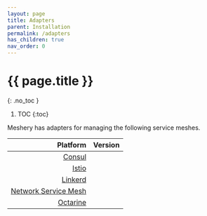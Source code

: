 ```yaml
---
layout: page
title: Adapters
parent: Installation
permalink: /adapters
has_children: true
nav_order: 0
---
```

# {{ page.title }}  <a name="adapters"></a>
{: .no_toc }

1. TOC
{:toc}

Meshery has adapters for managing the following service meshes.

| Platform      | Version       |
| -------------:|:-------------|   
| [Consul](consul.md) |  |
| [Istio](istio.md) | |
| [Linkerd](linkerd.md) |  |
| [Network Service Mesh](nsm.md) |  |
| [Octarine](octarine.md) | |